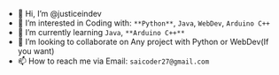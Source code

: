 - 👋 Hi, I’m @justiceindev
- 👀 I’m interested in Coding with: `**Python**`, `Java`, `WebDev`, `Arduino C++`
- 🌱 I’m currently learning `Java`, `**Arduino C++**`
- 💞️ I’m looking to collaborate on Any project with Python or WebDev(If you want)
- 📫 How to reach me via Email: `saicoder27@gmail.com`

<!---
justiceindev/justiceindev is a ✨ special ✨ repository because its `README.md` (this file) appears on your GitHub profile.
You can click the Preview link to take a look at your changes.
--->
